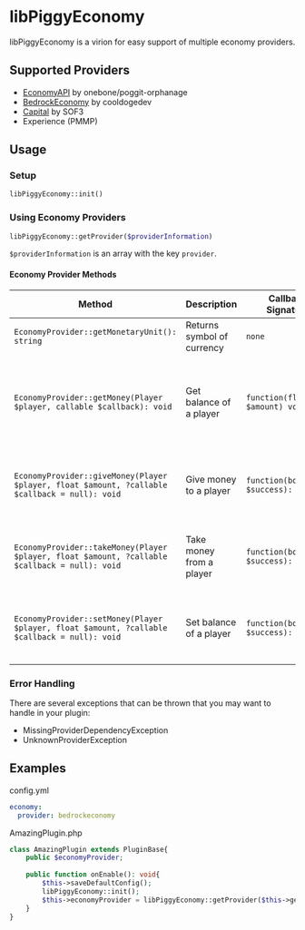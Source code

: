 # libPiggyEconomy

libPiggyEconomy is a virion for easy support of multiple economy providers.

## Supported Providers

- [EconomyAPI](https://poggit.pmmp.io/p/EconomyAPI) by onebone/poggit-orphanage
- [BedrockEconomy](https://poggit.pmmp.io/p/BedrockEconomy) by cooldogedev
- [Capital](https://poggit.pmmp.io/p/Capital) by SOF3
- Experience (PMMP)

## Usage

### Setup

```php
libPiggyEconomy::init()
```

### Using Economy Providers

```php
libPiggyEconomy::getProvider($providerInformation)
```

`$providerInformation` is an array with the key ```provider```.

#### Economy Provider Methods

| Method                                                                                            | Description                | Callback Signature                                   | Callback Description                                                      |
|---------------------------------------------------------------------------------------------------|----------------------------|------------------------------------------------------|---------------------------------------------------------------------------|
| ```EconomyProvider::getMonetaryUnit(): string```                                                  | Returns symbol of currency | `none`                                               | `none`                                                                    |
| ```EconomyProvider::getMoney(Player $player, callable $callback): void```                         | Get balance of a player    | <code>function(float&#124;int $amount) void{}</code> | Returns default balance if player wasn't found, float&#124;int otherwise. |
| ```EconomyProvider::giveMoney(Player $player, float $amount, ?callable $callback = null): void``` | Give money to a player     | `function(bool $success): void{}`                    | Returns true if money was given successfully, otherwise false.            |
| ```EconomyProvider::takeMoney(Player $player, float $amount, ?callable $callback = null): void``` | Take money from a player   | `function(bool $success): void{}`                    | Returns true if money was taken successfully, otherwise false.            |
| ```EconomyProvider::setMoney(Player $player, float $amount, ?callable $callback = null): void```  | Set balance of a player    | `function(bool $success): void{}`                    | Returns true if money was set successfully, otherwise false.              |

### Error Handling

There are several exceptions that can be thrown that you may want to handle in your plugin:

* MissingProviderDependencyException
* UnknownProviderException

## Examples

config.yml

```yaml
economy:
  provider: bedrockeconomy
```

AmazingPlugin.php

```php
class AmazingPlugin extends PluginBase{
    public $economyProvider;
    
    public function onEnable(): void{
        $this->saveDefaultConfig();
        libPiggyEconomy::init();
        $this->economyProvider = libPiggyEconomy::getProvider($this->getConfig()->get("economy"));
    }
}
```
